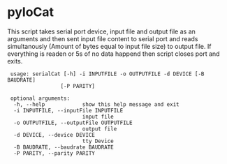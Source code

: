 # pyIoCat
This script takes serial port device, input file and output file as an arguments and then sent input file content to serial port and reads simultanously (Amount of bytes equal to input file size) to output file. If everything is readen or 5s of no data happend then script closes port and exits.

```shell
 usage: serialCat [-h] -i INPUTFILE -o OUTPUTFILE -d DEVICE [-B BAUDRATE]
                 [-P PARITY]

 optional arguments:
  -h, --help            show this help message and exit
  -i INPUTFILE, --inputFile INPUTFILE
                        input file
  -o OUTPUTFILE, --outputFile OUTPUTFILE
                        output file
  -d DEVICE, --device DEVICE
                        tty Device
  -B BAUDRATE, --baudrate BAUDRATE
  -P PARITY, --parity PARITY
```
